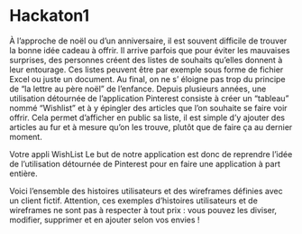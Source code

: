 # Hackaton1

À l’approche de noël ou d’un anniversaire, il est souvent difficile de
trouver la bonne idée cadeau à offrir. Il arrive parfois que pour éviter les
mauvaises surprises, des personnes créent des listes de souhaits
qu’elles donnent à leur entourage. Ces listes peuvent être par exemple
sous forme de fichier Excel ou juste un document. Au final, on ne s’
éloigne pas trop du principe de “la lettre au père noël” de l’enfance.
Depuis plusieurs années, une utilisation détournée de l’application
Pinterest consiste à créer un “tableau” nommé “Wishlist” et à y épingler
des articles que l’on souhaite se faire voir offrir. Cela permet d’afficher
en public sa liste, il est simple d’y ajouter des articles au fur et à mesure
qu’on les trouve, plutôt que de faire ça au dernier moment.

Votre appli WishList
Le but de notre application est donc de reprendre l’idée de
l’utilisation détournée de Pinterest pour en faire une
application à part entière.

Voici l’ensemble des histoires utilisateurs et des wireframes
définies avec un client fictif.
Attention, ces exemples d’histoires utilisateurs et de
wireframes ne sont pas à respecter à tout prix :
vous pouvez les diviser, modifier, supprimer et en
ajouter selon vos envies !
